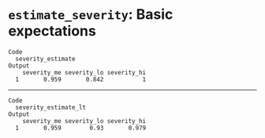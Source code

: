 # `estimate_severity`: Basic expectations

    Code
      severity_estimate
    Output
        severity_me severity_lo severity_hi
      1       0.959       0.842           1

---

    Code
      severity_estimate_lt
    Output
        severity_me severity_lo severity_hi
      1       0.959        0.93       0.979

